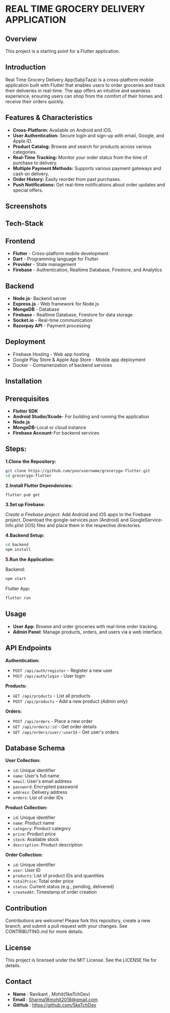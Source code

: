 # **REAL TIME GROCERY DELIVERY APPLICATION**

## Overview

This project is a starting point for a Flutter application.

## Introduction

Real Time Grocery Delivery App(SabjiTaza) is a cross-platform mobile application built with Flutter that enables users to order groceries and track their deliveries in real-time. The app offers an intuitive and seamless experience, ensuring users can shop from the comfort of their homes and receive their orders quickly.

## Features & Characteristics
- **Cross-Platform:** Available on Android and iOS.
- **User Authentication:** Secure login and sign-up with email, Google, and Apple ID.
- **Product Catalog:** Browse and search for products across various categories.
- **Real-Time Tracking:** Monitor your order status from the time of purchase to delivery.
- **Multiple Payment Methods:** Supports various payment gateways and cash on delivery.
- **Order History:** Easily reorder from past purchases.
- **Push Notifications:** Get real-time notifications about order updates and special offers.

## Screenshots

## **Tech-Stack**

## Frontend
- **Flutter** - Cross-platform mobile development
- **Dart** - Programming language for Flutter
- **Provider** - State management
- **Firebase** - Authentication, Realtime Database, Firestore, and Analytics

## Backend
- **Node.js**- Backend server
- **Express.js** - Web framework for Node.js
- **MongoDB** - Database
- **Firebase** - Realtime Database, Firestore for data storage
- **Socket.io** - Real-time communication
- **Razorpay API** - Payment processing

## Deployment
- Firebase Hosting - Web app hosting
- Google Play Store & Apple App Store - Mobile app deployment
- Docker - Containerization of backend services

## Installation

## Prerequisites
- **Flutter SDK**
- **Android Studio/Xcode**- For building and running the application
- **Node.js** 
- **MongoDB**-Local or cloud instance
- **Firebase Account**-For backend services

## Steps:
**1.Clone the Repository:**

```bash
git clone https://github.com/yourusername/grocerygo-flutter.git
cd grocerygo-flutter
```
**2.Install Flutter Dependencies:**

```bash
flutter pub get
```
**3.Set up Firebase:**

*Create a Firebase project.*
Add Android and iOS apps to the Firebase project.
Download the google-services.json (Android) and GoogleService-Info.plist (iOS) files and place them in the respective directories.

**4.Backend Setup:**

```bash
cd backend
npm install
```
**5.Run the Application:**

Backend:
```bash
npm start
```

Flutter App:
```bash
flutter run
```

## Usage
- **User App**: Browse and order groceries with real-time order tracking.
- **Admin Panel**: Manage products, orders, and users via a web interface.

## API Endpoints

**Authentication:**
- `POST /api/auth/register` - Register a new user
- `POST /api/auth/login` - User login

**Products:**
- `GET /api/products` - List all products
- `POST /api/products` - Add a new product (*Admin only*)

**Orders:**
- `POST /api/orders` - Place a new order
- `GET /api/orders/:id` - Get order details
- `GET /api/orders/user/:userId` - Get user's orders

## Database Schema

**User Collection:**
- `id`: Unique identifier
- `name`: User's full name
- `email`: User's email address
- `password`: Encrypted password
- `address`: Delivery address
- `orders`: List of order IDs

**Product Collection:**
- `id`: Unique identifier
- `name`: Product name
- `category`: Product category
- `price`: Product price
- `stock`: Available stock
- `description`: Product description

**Order Collection:**
- `id`: Unique identifier
- `user`: User ID
- `products`: List of product IDs and quantities
- `totalPrice`: Total order price
- `status`: Current status (e.g., pending, delivered)
- `createdAt`: Timestamp of order creation

## Contribution
Contributions are welcome! Please fork this repository, create a new branch, and submit a pull request with your changes. See CONTRIBUTING.md for more details.

## License
This project is licensed under the MIT License. See the LICENSE file for details.

## Contact
- **Name** : Ravikant , Mohit(5keTchDev)
- **Email** : Sharma18mohit2018@gmail.com
- **GitHub** : https://github.com/5keTchDev
